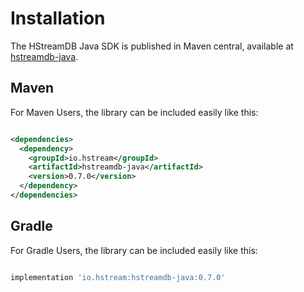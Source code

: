 # Installation

The HStreamDB Java SDK is published in Maven central, available at
[hstreamdb-java](https://search.maven.org/artifact/io.hstream/hstreamdb-java).

## Maven

For Maven Users, the library can be included easily like this:

```xml

<dependencies>
  <dependency>
    <groupId>io.hstream</groupId>
    <artifactId>hstreamdb-java</artifactId>
    <version>0.7.0</version>
  </dependency>
</dependencies>

```

## Gradle

For Gradle Users, the library can be included easily like this:

```groovy

implementation 'io.hstream:hstreamdb-java:0.7.0'

```

